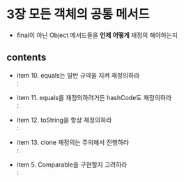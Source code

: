 <h1>3장 모든 객체의 공통 메서드</h1>

- final이 아닌 Object 메서드들을 **언제 어떻게** 재정의 해야하는지

<h2>contents</h2>

- item 10. equals는 일반 규약을 지켜 재정의하라   
  &#58; 


- item 11. equals를 재정의하려거든 hashCode도 재정의하라   
  &#58; 


- item 12. toString을 항상 재정의하라   
  &#58; 


- item 13. clone 재정의는 주의해서 진행하라   
  &#58; 


- item 5. Comparable을 구현할지 고려하라   
  &#58; 

